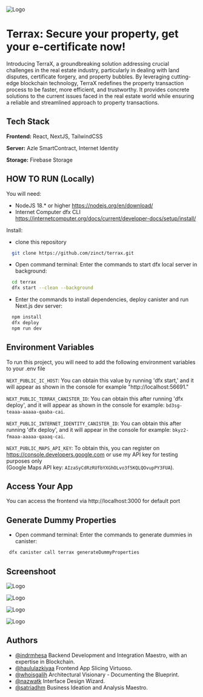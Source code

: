 ![Logo](https://raw.githubusercontent.com/zinct/terrax/main/public/images/pdf/logo.png)

# Terrax: Secure your property, get your e-certificate now!

Introducing TerraX, a groundbreaking solution addressing crucial challenges in the real estate industry, particularly in dealing with land disputes, certificate forgery, and property bubbles. By leveraging cutting-edge blockchain technology, TerraX redefines the property transaction process to be faster, more efficient, and trustworthy. It provides concrete solutions to the current issues faced in the real estate world while ensuring a reliable and streamlined approach to property transactions.

## Tech Stack

**Frontend:** React, NextJS, TailwindCSS

**Server:** Azle SmartContract, Internet Identity

**Storage:** Firebase Storage

## HOW TO RUN (Locally)

You will need:

- NodeJS 18.\* or higher https://nodejs.org/en/download/
- Internet Computer dfx CLI https://internetcomputer.org/docs/current/developer-docs/setup/install/

Install:

- clone this repository

```bash
  git clone https://github.com/zinct/terrax.git
```

- Open command terminal: Enter the commands to start dfx local server in background:

```bash
  cd terrax
  dfx start --clean --background
```

- Enter the commands to install dependencies, deploy canister and run Next.js dev server:

```bash
  npm install
  dfx deploy
  npm run dev
```

## Environment Variables

To run this project, you will need to add the following environment variables to your .env file

`NEXT_PUBLIC_IC_HOST`: You can obtain this value by running 'dfx start,' and it will appear as shown in the console for example "http://localhost:56691."

`NEXT_PUBLIC_TERRAX_CANISTER_ID`: You can obtain this after running 'dfx deploy', and it will appear as shown in the console for example: `bd3sg-teaaa-aaaaa-qaaba-cai`.

`NEXT_PUBLIC_INTERNET_IDENTITY_CANISTER_ID`: You can obtain this after running 'dfx deploy', and it will appear in the console for example: `bkyz2-fmaaa-aaaaa-qaaaq-cai`.

`NEXT_PUBLIC_MAPS_API_KEY`: To obtain this, you can register on https://console.developers.google.com or use my API key for testing purposes only\
(Google Maps API key: `AIzaSyCdRzRUfbYXGhOLvo3f5KQLQOvupPY3FUA`).

## Access Your App

You can access the frontend via http://localhost:3000 for default port

## Generate Dummy Properties

- Open command terminal: Enter the commands to generate dummies in canister:

```bash
 dfx canister call terrax generateDummyProperties
```

## Screenshoot

![Logo](https://raw.githubusercontent.com/zinct/terrax/main/public/images/screenshot1.png)

![Logo](https://raw.githubusercontent.com/zinct/terrax/main/public/images/screenshot2.png)

![Logo](https://raw.githubusercontent.com/zinct/terrax/main/public/images/screenshot3.png)

![Logo](https://raw.githubusercontent.com/zinct/terrax/main/public/images/screenshot4.png)

## Authors

- [@indrmhesa](https://www.instagram.com/indrmhesa) Backend Development and Integration Maestro, with an expertise in Blockchain.
- [@haululazkiyaa](https://www.instagram.com/haululazkiyaa) Frontend App Slicing Virtuoso.
- [@whoisgalih](https://www.instagram.com/whoisgalih) Architectural Visionary - Documenting the Blueprint.
- [@nazwatk](https://www.instagram.com/nazwatk) Interface Design Wizard.
- [@satriadhm](https://www.instagram.com/satriadhm) Business Ideation and Analysis Maestro.
